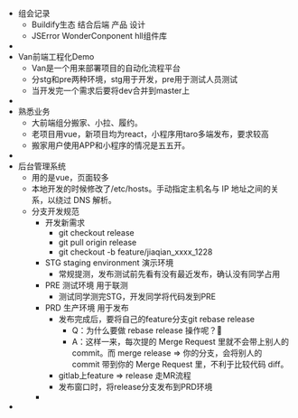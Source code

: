 - 组会记录
	- Buildify生态 结合后端 产品 设计
	- JSError WonderConponent hll组件库
-
- Van前端工程化Demo
	- Van是一个用来部署项目的自动化流程平台
	- 分stg和pre两种环境，stg用于开发，pre用于测试人员测试
	- 当开发完一个需求后要将dev合并到master上
-
- 熟悉业务
	- 大前端组分搬家、小拉、履约。
	- 老项目用vue，新项目均为react，小程序用taro多端发布，要求较高
	- 搬家用户使用APP和小程序的情况是五五开。
-
- 后台管理系统
	- 用的是vue，页面较多
	- 本地开发的时候修改了/etc/hosts。手动指定主机名与 IP 地址之间的关系，以绕过 DNS 解析。
	- 分支开发规范
		- 开发新需求
			- git checkout release
			- git pull origin release
			- git checkout -b feature/jiaqian_xxxx_1228
		- STG staging environment 演示环境
			- 常规提测，发布测试前先看有没有最近发布，确认没有同学占用
		- PRE 测试环境 用于联测
			- 测试同学测完STG，开发同学将代码发到PRE
		- PRD 生产环境 用于发布
			- 发布完成后，要将自己的feature分支git rebase release
				- Q：为什么要做 rebase release 操作呢？🧐
				- A：这样一来，每次提的 Merge Request 里就不会带上别人的 commit。而 merge release => 你的分支，会将别人的 commit 带到你的 Merge Request 里，不利于比较代码 diff。
			- gitlab上feature => release 走MR流程
			- 发布窗口时，将release分支发布到PRD环境
		-
-